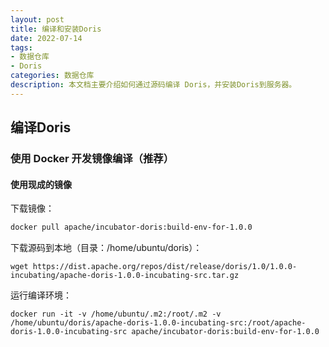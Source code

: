 ```yaml
---
layout: post
title: 编译和安装Doris
date: 2022-07-14
tags:
- 数据仓库
- Doris
categories: 数据仓库
description: 本文档主要介绍如何通过源码编译 Doris，并安装Doris到服务器。
---
```


## 编译Doris

### 使用 Docker 开发镜像编译（推荐）

#### 使用现成的镜像

下载镜像：
```bash
docker pull apache/incubator-doris:build-env-for-1.0.0
```

下载源码到本地（目录：/home/ubuntu/doris）：
```
wget https://dist.apache.org/repos/dist/release/doris/1.0/1.0.0-incubating/apache-doris-1.0.0-incubating-src.tar.gz
```

运行编译环境：
```
docker run -it -v /home/ubuntu/.m2:/root/.m2 -v /home/ubuntu/doris/apache-doris-1.0.0-incubating-src:/root/apache-doris-1.0.0-incubating-src apache/incubator-doris:build-env-for-1.0.0
```
